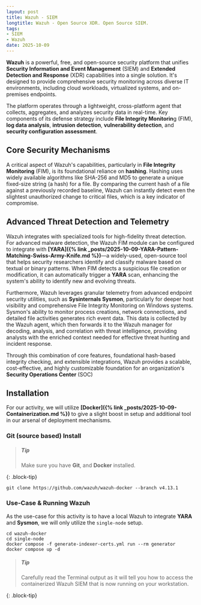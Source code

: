 ```yaml
---
layout: post
title: Wazuh - SIEM
longtitle: Wazuh - Open Source XDR. Open Source SIEM.
tags:
- SIEM
- Wazuh
date: 2025-10-09
---
```


**Wazuh** is a powerful, free, and open-source security platform that unifies **Security Information and Event Management** (SIEM) and **Extended Detection and Response** (XDR) capabilities into a single solution. It's designed to provide comprehensive security monitoring across diverse IT environments, including cloud workloads, virtualized systems, and on-premises endpoints.

The platform operates through a lightweight, cross-platform agent that collects, aggregates, and analyzes security data in real-time. Key components of its defense strategy include **File Integrity Monitorin**g (FIM), **log data analysis**, **intrusion detection**, **vulnerability detection**, and **security configuration assessment**.

## Core Security Mechanisms

A critical aspect of Wazuh's capabilities, particularly in **File Integrity Monitoring** (FIM), is its foundational reliance on **hashing**. Hashing uses widely available algorithms like SHA-256 and MD5 to generate a unique fixed-size string (a hash) for a file. By comparing the current hash of a file against a previously recorded baseline, Wazuh can instantly detect even the slightest unauthorized change to critical files, which is a key indicator of compromise.

## Advanced Threat Detection and Telemetry

Wazuh integrates with specialized tools for high-fidelity threat detection. For advanced malware detection, the Wazuh FIM module can be configured to integrate with **[YARA]({% link _posts/2025-10-09-YARA-Pattern-Matching-Swiss-Army-Knife.md %})**—a widely-used, open-source tool that helps security researchers identify and classify malware based on textual or binary patterns. When FIM detects a suspicious file creation or modification, it can automatically trigger a **YARA** scan, enhancing the system's ability to identify new and evolving threats.

Furthermore, Wazuh leverages granular telemetry from advanced endpoint security utilities, such as **Sysinternals Sysmon**, particularly for deeper host visibility and comprehensive File Integrity Monitoring on Windows systems. Sysmon's ability to monitor process creations, network connections, and detailed file activities generates rich event data. This data is collected by the Wazuh agent, which then forwards it to the Wazuh manager for decoding, analysis, and correlation with threat intelligence, providing analysts with the enriched context needed for effective threat hunting and incident response.

Through this combination of core features, foundational hash-based integrity checking, and extensible integrations, Wazuh provides a scalable, cost-effective, and highly customizable foundation for an organization's **Security Operations Center** (SOC)

## Installation

For our activity, we will utilize **[Docker]({% link _posts/2025-10-09-Containerization.md %})** to give a slight boost in setup and additional tool in our arsenal of deployment mechanisms.

### Git (source based) Install

> ##### Tip
>
> Make sure you have **Git**, and **Docker** installed.
>
{: .block-tip}

```shell
git clone https://github.com/wazuh/wazuh-docker --branch v4.13.1
```

### Use-Case & Running Wazuh

As the use-case for this activity is to have a local Wazuh to integrate **YARA** and **Sysmon**, we will only utilize the `single-node` setup.


```shell
cd wazuh-docker
cd single-node
docker compose -f generate-indexer-certs.yml run --rm generator
docker compose up -d
```

> ##### Tip
> 
> Carefully read the Terminal output as it will tell you how to access the containerized Wazuh SIEM that is now running on your workstation.
>
{: .block-tip}
